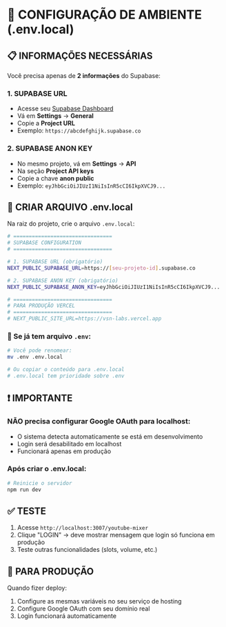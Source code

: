 # 🔧 CONFIGURAÇÃO DE AMBIENTE (.env.local)

## **📋 INFORMAÇÕES NECESSÁRIAS**

Você precisa apenas de **2 informações** do Supabase:

### **1. SUPABASE URL**
- Acesse seu [Supabase Dashboard](https://supabase.com/dashboard)
- Vá em **Settings** → **General**
- Copie a **Project URL**
- Exemplo: `https://abcdefghijk.supabase.co`

### **2. SUPABASE ANON KEY**
- No mesmo projeto, vá em **Settings** → **API**
- Na seção **Project API keys**
- Copie a chave **anon public**
- Exemplo: `eyJhbGciOiJIUzI1NiIsInR5cCI6IkpXVCJ9...`

## **📝 CRIAR ARQUIVO .env.local**

Na raiz do projeto, crie o arquivo `.env.local`:

```bash
# ================================
# SUPABASE CONFIGURATION
# ================================

# 1. SUPABASE URL (obrigatório)
NEXT_PUBLIC_SUPABASE_URL=https://[seu-projeto-id].supabase.co

# 2. SUPABASE ANON KEY (obrigatório)  
NEXT_PUBLIC_SUPABASE_ANON_KEY=eyJhbGciOiJIUzI1NiIsInR5cCI6IkpXVCJ9...

# ================================
# PARA PRODUÇÃO VERCEL
# ================================
# NEXT_PUBLIC_SITE_URL=https://vsn-labs.vercel.app
```

### **🔄 Se já tem arquivo `.env`:**
```bash
# Você pode renomear:
mv .env .env.local

# Ou copiar o conteúdo para .env.local
# .env.local tem prioridade sobre .env
```

## **❗ IMPORTANTE**

### **NÃO precisa configurar Google OAuth para localhost:**
- O sistema detecta automaticamente se está em desenvolvimento
- Login será desabilitado em localhost
- Funcionará apenas em produção

### **Após criar o .env.local:**
```bash
# Reinicie o servidor
npm run dev
```

## **✅ TESTE**
1. Acesse `http://localhost:3007/youtube-mixer`
2. Clique "LOGIN" → deve mostrar mensagem que login só funciona em produção
3. Teste outras funcionalidades (slots, volume, etc.)

## **🚀 PARA PRODUÇÃO**
Quando fizer deploy:
1. Configure as mesmas variáveis no seu serviço de hosting
2. Configure Google OAuth com seu domínio real
3. Login funcionará automaticamente
